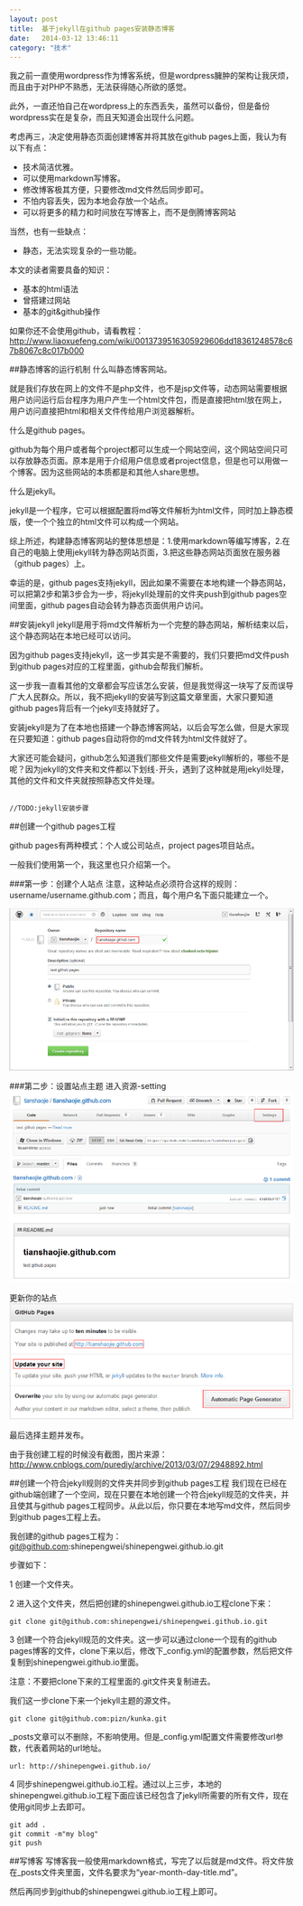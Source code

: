 ```yaml
---
layout: post
title:  基于jekyll在github pages安装静态博客
date:   2014-03-12 13:46:11
category: "技术"
---
```


我之前一直使用wordpress作为博客系统，但是wordpress臃肿的架构让我厌烦，而且由于对PHP不熟悉，无法获得随心所欲的感觉。

此外，一直还怕自己在wordpress上的东西丢失，虽然可以备份，但是备份wordpress实在是复杂，而且天知道会出现什么问题。

考虑再三，决定使用静态页面创建博客并将其放在github pages上面，我认为有以下有点：

- 技术简洁优雅。
- 可以使用markdown写博客。
- 修改博客极其方便，只要修改md文件然后同步即可。
- 不怕内容丢失，因为本地会存放一个站点。
- 可以将更多的精力和时间放在写博客上，而不是倒腾博客网站

当然，也有一些缺点：
- 静态，无法实现复杂的一些功能。


本文的读者需要具备的知识：

- 基本的html语法
- 曾搭建过网站
- 基本的git&github操作

如果你还不会使用github，请看教程：http://www.liaoxuefeng.com/wiki/0013739516305929606dd18361248578c67b8067c8c017b000

##静态博客的运行机制
什么叫静态博客网站。

就是我们存放在网上的文件不是php文件，也不是jsp文件等，动态网站需要根据用户访问运行后台程序为用户产生一个html文件包，而是直接把html放在网上，用户访问直接把html和相关文件传给用户浏览器解析。

什么是github pages。

github为每个用户或者每个project都可以生成一个网站空间，这个网站空间只可以存放静态页面。原本是用于介绍用户信息或者project信息，但是也可以用做一个博客。因为这些网站的本质都是和其他人share思想。

什么是jekyll。

jekyll是一个程序，它可以根据配置将md等文件解析为html文件，同时加上静态模版，使一个个独立的html文件可以构成一个网站。

综上所述，构建静态博客网站的整体思想是：1.使用markdown等编写博客，2.在自己的电脑上使用jekyll转为静态网站页面，3.把这些静态网站页面放在服务器（github pages）上。

幸运的是，github pages支持jekyll，因此如果不需要在本地构建一个静态网站，可以把第2步和第3步合为一步，将jekyll处理前的文件夹push到github pages空间里面，github pages自动会转为静态页面供用户访问。

##安装jekyll
jekyll是用于将md文件解析为一个完整的静态网站，解析结束以后，这个静态网站在本地已经可以访问。

因为github pages支持jekyll，这一步其实是不需要的，我们只要把md文件push到github pages对应的工程里面，github会帮我们解析。

这一步我一直看其他的文章都会写应该怎么安装，但是我觉得这一块写了反而误导广大人民群众。所以，我不把jekyll的安装写到这篇文章里面，大家只要知道github pages背后有一个jekyll支持就好了。

安装jekyll是为了在本地也搭建一个静态博客网站，以后会写怎么做，但是大家现在只要知道：github pages自动将你的md文件转为html文件就好了。

大家还可能会疑问，github怎么知道我们那些文件是需要jekyll解析的，哪些不是呢？因为jekyll的文件夹和文件都以下划线`-`开头，遇到了这种就是用jekyll处理，其他的文件和文件夹就按照静态文件处理。

```

//TODO:jekyll安装步骤

```
##创建一个github pages工程

github pages有两种模式：个人或公司站点，project pages项目站点。

一般我们使用第一个，我这里也只介绍第一个。

###第一步：创建个人站点
注意，这种站点必须符合这样的规则：username/username.github.com；而且，每个用户名下面只能建立一个。

![](/images/2014-3-12-jekyll-blog-install-1.png)

###第二步：设置站点主题
进入资源-setting
![进入资源-setting](/images/2014-3-12-jekyll-blog-install-2.png)

更新你的站点
![](/images/2014-3-12-jekyll-blog-install-3.png)


最后选择主题并发布。

由于我创建工程的时候没有截图，图片来源：http://www.cnblogs.com/purediy/archive/2013/03/07/2948892.html

##创建一个符合jekyll规则的文件夹并同步到github pages工程
我们现在已经在github端创建了一个空间，现在只要在本地创建一个符合jekyll规范的文件夹，并且使其与github pages工程同步。从此以后，你只要在本地写md文件，然后同步到github pages工程上去。

我创建的github pages工程为：git@github.com:shinepengwei/shinepengwei.github.io.git

步骤如下：

1 创建一个文件夹。

2 进入这个文件夹，然后把创建的shinepengwei.github.io工程clone下来：

```
git clone git@github.com:shinepengwei/shinepengwei.github.io.git

```

3 创建一个符合jekyll规范的文件夹。这一步可以通过clone一个现有的github pages博客的文件，clone下来以后，修改下_config.yml的配置参数，然后把文件复制到shinepengwei.github.io里面。

注意：不要把clone下来的工程里面的.git文件夹复制进去。

我们这一步clone下来一个jekyll主题的源文件。

```
git clone git@github.com:pizn/kunka.git
```

_posts文章可以不删除，不影响使用。但是_config.yml配置文件需要修改url参数，代表着网站的url地址。

```
url: http://shinepengwei.github.io/
```

4 同步shinepengwei.github.io工程。通过以上三步，本地的shinepengwei.github.io工程下面应该已经包含了jekyll所需要的所有文件，现在使用git同步上去即可。
```
git add .
git commit -m"my blog"
git push
```

##写博客
写博客我一般使用markdown格式，写完了以后就是md文件。将文件放在_posts文件夹里面，文件名要求为“year-month-day-title.md”。

然后再同步到github的shinepengwei.github.io工程上即可。
